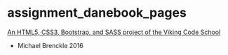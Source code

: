# assignment_danebook_pages

[An HTML5, CSS3, Bootstrap, and SASS project of the Viking Code School](http://www.vikingcodeschool.com)


- Michael Brenckle 2016
